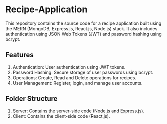 # Recipe-Application

This repository contains the source code for a recipe application built using the MERN (MongoDB, Express.js, React.js, Node.js) stack. It also includes authentication using JSON Web Tokens (JWT) and password hashing using bcrypt.

## Features
1. Authentication: User authentication using JWT tokens.
2. Password Hashing: Secure storage of user passwords using bcrypt.
3. Operations: Create, Read and Delete operations for recipes.
4. User Management: Register, login, and manage user accounts.

## Folder Structure
1. Server: Contains the server-side code (Node.js and Express.js).
2. Client: Contains the client-side code (React.js).
